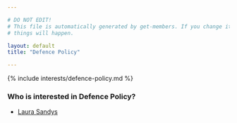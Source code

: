 ```yaml
---

# DO NOT EDIT!
# This file is automatically generated by get-members. If you change it, bad
# things will happen.

layout: default
title: "Defence Policy"

---
```


{% include interests/defence-policy.md %}

### Who is interested in Defence Policy?


* [Laura Sandys](members/laura-sandys.html)
